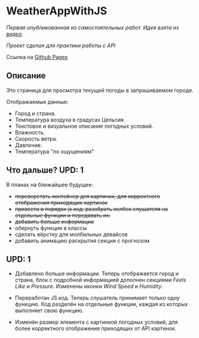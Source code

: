 # WeatherAppWithJS
*Первая опубликованная из самостоятельных
работ.
Идея взята из [видео](https://youtu.be/iILFBGm_I9M).*

*Проект сделан для практики работы с API*

Ссылка на [Github Pages](https://smokysvyat.github.io/WeatherAppWithJS/)

## Описание

Это страница для просмотра текущей погоды в запрашиваемом городе.

Отображаемые данные:
* Город и страна.
* Температура воздуха в градусах Цельсия.
* Текстовое и визуальное описание погодных условий.
* Влажность. 
* Скорость ветра.
* Давление.
* Температура "по ощущениям"


## Что дальше? UPD: 1
В планах на ближайшее будущее:
* ~~переверстать контейнер для картинки, для корректного отображения приходящих картинок~~
* ~~привести в порядок js код: разобрать колбек слушателя на отдельные функции и передавать их.~~
* ~~добавить больше информации~~
* обернуть функции в классы
* сделать вёрстку для молбильных девайсов
* добавить анимацию раскрытия секции с прогнозом

## UPD: 1

* Добавлено больше информации. Теперь отображается город и страна, блок с подробной информацией дополнен секциями *Feels Like* и *Pressure*. Изменены иконки *Wind Speed* и *Humidity*.

* Переработан JS код. Теперь слушатель принимает только одну функцию. Код разделён на отдельные функции, каждая из которых выполняет свою функцию.

* Изменён размер элемента с картинкой погодных условий, для более корректного отображения приходящих от API картинок.
